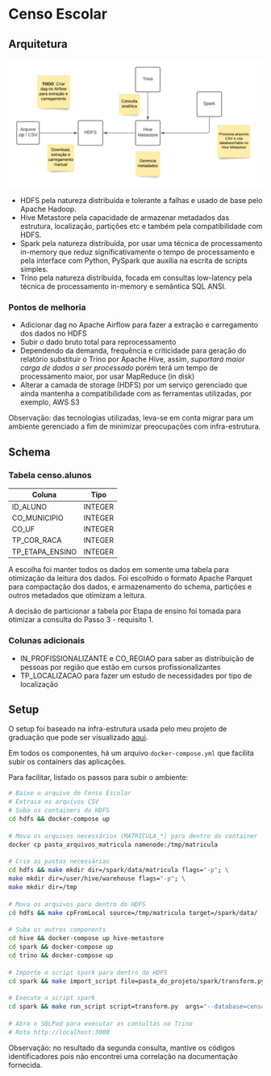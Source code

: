 # Censo Escolar

## Arquitetura

![Arquitetura](./images/censo_escolar.png)

- HDFS pela natureza distribuída e tolerante a falhas e usado de base pelo Apache Hadoop.
- Hive Metastore pela capacidade de armazenar metadados das estrutura, localização, partições etc e também pela compatibilidade com HDFS.
- Spark pela natureza distribuída, por usar uma técnica de processamento in-memory que reduz significativamente o tempo de processamento e pela interface com Python, PySpark que auxilia na escrita de scripts simples.
- Trino pela natureza distribuída, focada em consultas low-latency pela técnica de processamento in-memory e semântica SQL ANSI.

### Pontos de melhoria

- Adicionar dag no Apache Airflow para fazer a extração e carregamento dos dados no HDFS
- Subir o dado bruto total para reprocessamento
- Dependendo da demanda, frequência e criticidade para geração do relatório substituir o Trino por Apache Hive, assim, _suportará maior carga de dados a ser processado_ porém terá um tempo de processamento maior, por usar MapReduce (in disk)
- Alterar a camada de storage (HDFS) por um serviço gerenciado que ainda mantenha a compatibilidade com as ferramentas utilizadas, por exemplo, AWS S3

Observação: das tecnologias utilizadas, leva-se em conta migrar para um ambiente gerenciado a fim de minimizar preocupações com infra-estrutura.

## Schema

### Tabela censo.alunos

| Coluna          | Tipo    |
| --------------- | ------- |
| ID_ALUNO        | INTEGER |
| CO_MUNICIPIO    | INTEGER |
| CO_UF           | INTEGER |
| TP_COR_RACA     | INTEGER |
| TP_ETAPA_ENSINO | INTEGER |

A escolha foi manter todos os dados em somente uma tabela para otimização da leitura dos dados. Foi escolhido o formato Apache Parquet para compactação dos dados, e armazenamento do schema, partições e outros metadados que otimizam a leitura.

A decisão de particionar a tabela por Etapa de ensino foi tomada para otimizar a consulta do Passo 3 - requisito 1.

### Colunas adicionais

- IN_PROFISSIONALIZANTE e CO_REGIAO para saber as distribuição de pessoas por região que estão em cursos profissionalizantes
- TP_LOCALIZACAO para fazer um estudo de necessidades por tipo de localização

## Setup

O setup foi baseado na infra-estrutura usada pelo meu projeto de graduação que pode ser visualizado [aqui](https://github.com/jasondavindev/open-dataplatform).

Em todos os componentes, há um arquivo `docker-compose.yml` que facilita subir os containers das aplicações.

Para facilitar, listado os passos para subir o ambiente:

```bash
# Baixe o arquivo do Censo Escolar
# Extraia os arquivos CSV
# Suba os containers do HDFS
cd hdfs && docker-compose up

# Mova os arquivos necessários (MATRICULA_*) para dentro do container
docker cp pasta_arquivos_matricula namenode:/tmp/matricula

# Crie as pastas necessárias
cd hdfs && make mkdir dir=/spark/data/matricula flags="-p"; \
make mkdir dir=/user/hive/warehouse flags="-p"; \
make mkdir dir=/tmp

# Mova os arquivos para dentro do HDFS
cd hdfs && make cpFromLocal source=/tmp/matricula target=/spark/data/

# Suba os outros components
cd hive && docker-compose up hive-metastore
cd spark && docker-compose up
cd trino && docker-compose up

# Importe o script spark para dentro do HDFS
cd spark && make import_script file=pasta_do_projeto/spark/transform.py

# Execute o script spark
cd spark && make run_script script=transform.py  args="--database=censo --table=alunos --csv-path=/spark/data/matricula --dwh-table-path=hdfs://namenode:8020/user/hive/warehouse/censo"

# Abra o SQLPad para executar as consultas no Trino
# Rota http://localhost:3000
```

Observação: no resultado da segunda consulta, mantive os códigos identificadores pois não encontrei uma correlação na documentação fornecida.
